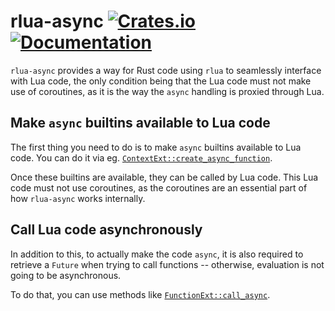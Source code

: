 # rlua-async [![Crates.io](https://img.shields.io/crates/v/rlua-async.svg)](https://crates.io/crates/rlua-async) [![Documentation](https://docs.rs/rlua-async/badge.svg)](https://docs.rs/rlua-async)

`rlua-async` provides a way for Rust code using `rlua` to seamlessly interface
with Lua code, the only condition being that the Lua code must not make use of
coroutines, as it is the way the `async` handling is proxied through Lua.

## Make `async` builtins available to Lua code

The first thing you need to do is to make `async` builtins available to Lua
code. You can do it via eg.
[`ContextExt::create_async_function`](https://docs.rs/rlua-async/latest/rlua_async/trait.ContextExt.html#tymethod.create_async_function).

Once these builtins are available, they can be called by Lua code. This Lua code
must not use coroutines, as the coroutines are an essential part of how
`rlua-async` works internally.

## Call Lua code asynchronously

In addition to this, to actually make the code `async`, it is also required to
retrieve a `Future` when trying to call functions -- otherwise, evaluation is
not going to be asynchronous.

To do that, you can use methods like
[`FunctionExt::call_async`](https://docs.rs/rlua-async/latest/rlua_async/trait.FunctionExt.html#tymethod.call_async).
